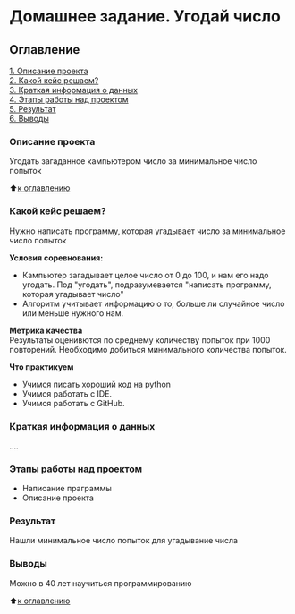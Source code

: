 # Домашнее задание. Угодай число

## Оглавление
[1. Описание проекта](https://github.com/AraratMar/student_data_science/tree/main/homework/README.md#Описание_проекта)  
[2. Какой кейс решаем?](https://github.com/AraratMar/student_data_science/tree/main/homework/README.md#Какой_кейс_решаем?)  
[3. Краткая информация о данных](https://github.com/AraratMar/student_data_science/tree/main/homework/README.md#Краткая_информация_о_данных)  
[4. Этапы работы над проектом](https://github.com/AraratMar/student_data_science/tree/main/homework/README.md#Этапы_работы_над_проектом)  
[5. Результат](https://github.com/AraratMar/student_data_science/tree/main/homework/README.md#Результат)  
[6. Выводы](https://github.com/AraratMar/student_data_science/tree/main/homework/README.md#Выводы)

### Описание проекта
Угодать загаданное кампьютером число за минимальное число попыток

:arrow_up:[к оглавлению](https://github.com/AraratMar/student_data_science/tree/main/homework/README.md#Оглавление)


### Какой кейс решаем?
Нужно написать программу, которая угадывает число за минимальное число попыток

**Условия соревнования:**
- Кампьютер загадывает целое число от 0 до 100, и нам его надо угодать. Под "угодать", подразумевается "написать программу, которая угадывает число"
- Алгоритм учитывает информацию о то, больше ли случайное число или меньше нужного нам.

**Метрика качества**  
Результаты оценивются по среднему количеству попыток при 1000 повторений.  Необходимо добиться минимального количества попыток.

**Что практикуем**  
- Учимся писать хороший код на python
- Учимся работать с IDE.
- Учимся работать с GitHub. 
### Краткая информация о данных
....

### Этапы работы над проектом
- Написание праграммы
- Описание проекта

### Результат  
Нашли минимальное число попыток для угадывание числа 

### Выводы  
Можно в 40 лет научиться программированию

:arrow_up:[к оглавлению](https://github.com/AraratMar/student_data_science/tree/main/homework/README.md#Оглавление)


